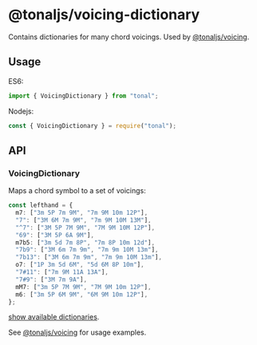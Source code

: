 # @tonaljs/voicing-dictionary

Contains dictionaries for many chord voicings. Used by [@tonaljs/voicing](../voicing).

## Usage

ES6:

```js
import { VoicingDictionary } from "tonal";
```

Nodejs:

```js
const { VoicingDictionary } = require("tonal");
```

## API

### VoicingDictionary

Maps a chord symbol to a set of voicings:

```ts
const lefthand = {
  m7: ["3m 5P 7m 9M", "7m 9M 10m 12P"],
  "7": ["3M 6M 7m 9M", "7m 9M 10M 13M"],
  "^7": ["3M 5P 7M 9M", "7M 9M 10M 12P"],
  "69": ["3M 5P 6A 9M"],
  m7b5: ["3m 5d 7m 8P", "7m 8P 10m 12d"],
  "7b9": ["3M 6m 7m 9m", "7m 9m 10M 13m"],
  "7b13": ["3M 6m 7m 9m", "7m 9m 10M 13m"],
  o7: ["1P 3m 5d 6M", "5d 6M 8P 10m"],
  "7#11": ["7m 9M 11A 13A"],
  "7#9": ["3M 7m 9A"],
  mM7: ["3m 5P 7M 9M", "7M 9M 10m 12P"],
  m6: ["3m 5P 6M 9M", "6M 9M 10m 12P"],
};
```

[show available dictionaries](./data.ts).

See [@tonaljs/voicing](../voicing) for usage examples.
